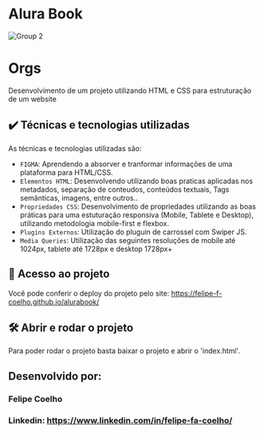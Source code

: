 # Alura Book

![Group 2](https://user-images.githubusercontent.com/76561079/219825321-ab8633e2-f1ad-4b04-9e4d-3e59afadf864.png)

# Orgs
Desenvolvimento de um projeto utilizando HTML e CSS para estruturação de um website

## ✔️ Técnicas e tecnologias utilizadas

As técnicas e tecnologias utilizadas são:

- `FIGMA`: Aprendendo a absorver e tranformar informações de uma plataforma para HTML/CSS.
- `Elementos HTML`: Desenvolvendo utilizando boas praticas aplicadas nos metadados, separação de conteudos, conteúdos textuais, Tags semânticas, imagens, entre outros..
- `Propriedades CSS`: Desenvolvimento de propriedades utilizando as boas práticas para uma estuturação responsiva (Mobile, Tablete e Desktop), utilizando metodologia mobile-first e flexbox.
- `Plugins Externos`: Utilização do pluguin de carrossel com Swiper JS.
- `Media Queries`: Utilização das seguintes resoluções de mobile até 1024px, tablete até 1728px e desktop 1728px+

## 📁 Acesso ao projeto

Você pode conferir o deploy do projeto pelo site:
https://felipe-f-coelho.github.io/alurabook/

## 🛠️ Abrir e rodar o projeto

Para poder rodar o projeto basta baixar o projeto e abrir o 'index.html'.

## Desenvolvido por:

### Felipe Coelho
### Linkedin: https://www.linkedin.com/in/felipe-fa-coelho/

